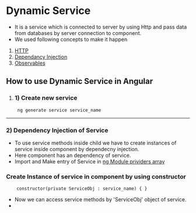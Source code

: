 # Dynamic Service

- It is a service which is connected to server by using Http and pass data from databases by
server connection to component.
- We used following concepts to make it happen
1) [HTTP](https://developer.mozilla.org/en-US/docs/Web/HTTP)
2) [Dependancy Injection](https://github.com/Girish-GAP/Angular/blob/main/Service_Dependancy/Dependancy.md)
3) [Observables](https://github.com/Girish-GAP/Angular/blob/main/Service_Dependancy/observables.md)

## How to use Dynamic Service in Angular

1) ### 1) Create new service

        ng generate service service_name
        
--------------------------------
        
### 2) Dependency Injection of Service

- To use service methods inside child we have to create instances of service inside component by dependecny injection.
- Here component has an dependency of service.
- Import and Make entry of Service in [ng Module prividers array](https://github.com/Girish-GAP/Angular/blob/main/Service_Dependancy/Service/src_Static_Service/app/app.module.ts)
### Create Instance of service in component by using constructor 
        constructor(private ServiceObj : service_name) { }

- Now we can access service methods by 'ServiceObj' object of service.
- 
